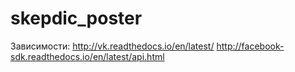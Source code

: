 # skepdic_poster

Зависимости:
http://vk.readthedocs.io/en/latest/
http://facebook-sdk.readthedocs.io/en/latest/api.html
